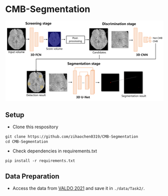 # CMB-Segmentation
![Framework](./figure/framework_overall.png)

## Setup
* Clone this respository
```
git clone https://github.com/zihaochen0319/CMB-Segmentation
cd CMB-Segmentation
```
* Check dependencies in requirements.txt
```
pip install -r requirements.txt
```

## Data Preparation
* Access the data from [VALDO 2021](https://valdo.grand-challenge.org/Description/) and save it in ```./data/Task2/```.
